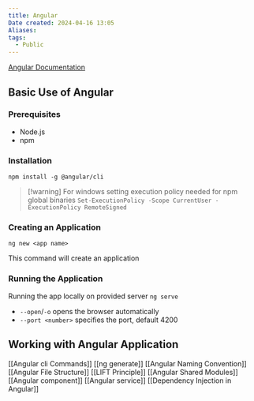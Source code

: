 ```yaml
---
title: Angular
Date created: 2024-04-16 13:05
Aliases:
tags: 
  - Public
---
```


[Angular Documentation](https://angular.io/docs)

## Basic Use of Angular
### Prerequisites
- Node.js
- npm

### Installation
`npm install -g @angular/cli`
>[!warning] For windows
> setting execution policy needed for npm global binaries
> `Set-ExecutionPolicy -Scope CurrentUser -ExecutionPolicy RemoteSigned`

### Creating an Application
`ng new <app name>`

This command will create an application 

### Running the Application
Running the app locally on provided server
`ng serve`
- `--open`/`-o`  opens the browser automatically
- `--port <number>` specifies the port, default 4200


## Working with Angular Application

[[Angular cli Commands]]
[[ng generate]]
[[Angular Naming Convention]]
[[Angular File Structure]]
[[LIFT Principle]]
[[Angular Shared Modules]]
[[Angular component]]
[[Angular service]]
[[Dependency Injection in Angular]]